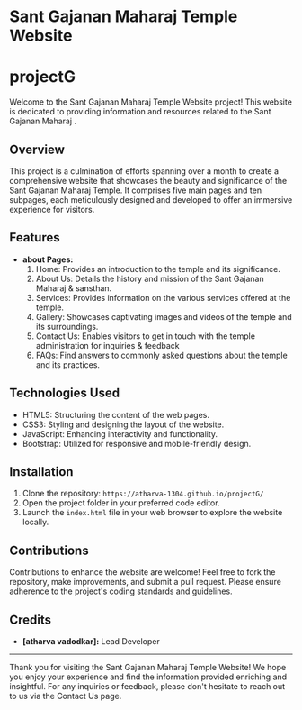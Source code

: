 # Sant Gajanan Maharaj Temple Website

# projectG

Welcome to the Sant Gajanan Maharaj Temple Website project! This website is dedicated to providing information and resources related to the Sant Gajanan Maharaj .

## Overview

This project is a culmination of efforts spanning over a month to create a comprehensive website that showcases the beauty and significance of the Sant Gajanan Maharaj Temple. It comprises five main pages and ten subpages, each meticulously designed and developed to offer an immersive experience for visitors.

## Features

- **about Pages:**
  1. Home: Provides an introduction to the temple and its significance.
  2. About Us: Details the history and mission of the Sant Gajanan Maharaj & sansthan.
  3. Services: Provides information on the various services offered at the temple.
  4. Gallery: Showcases captivating images and videos of the temple and its surroundings.
  5. Contact Us: Enables visitors to get in touch with the temple administration for inquiries & feedback
  6. FAQs: Find answers to commonly asked questions about the temple and its practices.

## Technologies Used

- HTML5: Structuring the content of the web pages.
- CSS3: Styling and designing the layout of the website.
- JavaScript: Enhancing interactivity and functionality.
- Bootstrap: Utilized for responsive and mobile-friendly design.

## Installation

1. Clone the repository: `https://atharva-1304.github.io/projectG/`
2. Open the project folder in your preferred code editor.
3. Launch the `index.html` file in your web browser to explore the website locally.

## Contributions

Contributions to enhance the website are welcome! Feel free to fork the repository, make improvements, and submit a pull request. Please ensure adherence to the project's coding standards and guidelines.

## Credits

- **[atharva vadodkar]:** Lead Developer

---

Thank you for visiting the Sant Gajanan Maharaj Temple Website! We hope you enjoy your experience and find the information provided enriching and insightful. For any inquiries or feedback, please don't hesitate to reach out to us via the Contact Us page.
